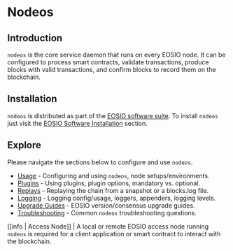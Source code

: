 # Nodeos

## Introduction

`nodeos` is the core service daemon that runs on every EOSIO node. It can be configured to process smart contracts, validate transactions, produce blocks with valid transactions, and confirm blocks to record them on the blockchain.

## Installation

`nodeos` is distributed as part of the [EOSIO software suite](https://github.com/EOSIO/eos/blob/master/README.md). To install `nodeos` just visit the [EOSIO Software Installation](../00_install/index.md) section.

## Explore

Please navigate the sections below to configure and use `nodeos`.

* [Usage](02_usage/index.md) - Configuring and using `nodeos`, node setups/environments.
* [Plugins](03_plugins/index.md) - Using plugins, plugin options, mandatory vs. optional.
* [Replays](04_replays/index.md) - Replaying the chain from a snapshot or a blocks.log file.
* [Logging](06_logging/index.md) - Logging config/usage, loggers, appenders, logging levels.
* [Upgrade Guides](07_upgrade-guides/index.md) - EOSIO version/consensus upgrade guides.
* [Troubleshooting](08_troubleshooting/index.md) - Common `nodeos` troubleshooting questions.

[[info | Access Node]]
| A local or remote EOSIO access node running `nodeos` is required for a client application or smart contract to interact with the blockchain.
